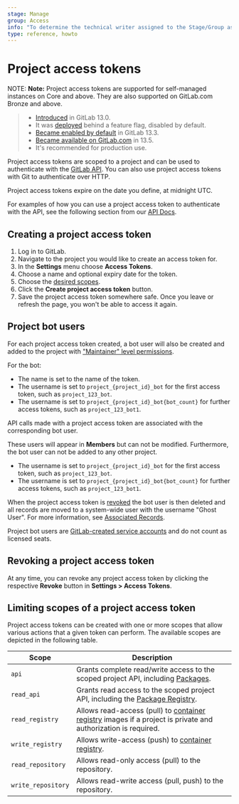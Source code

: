 ```yaml
---
stage: Manage
group: Access
info: "To determine the technical writer assigned to the Stage/Group associated with this page, see https://about.gitlab.com/handbook/engineering/ux/technical-writing/#designated-technical-writers"
type: reference, howto
---
```


# Project access tokens

NOTE: **Note:**
Project access tokens are supported for self-managed instances on Core and above. They are also supported on GitLab.com Bronze and above.

> - [Introduced](https://gitlab.com/groups/gitlab-org/-/epics/2587) in GitLab 13.0.
> - It was [deployed](https://gitlab.com/groups/gitlab-org/-/epics/2587) behind a feature flag, disabled by default.
> - [Became enabled by default](https://gitlab.com/gitlab-org/gitlab/-/issues/218722) in GitLab 13.3.
> - [Became available on GitLab.com](https://gitlab.com/gitlab-org/gitlab/-/issues/235765) in 13.5.
> - It's recommended for production use.

Project access tokens are scoped to a project and can be used to authenticate with the [GitLab API](../../../api/README.md#personalproject-access-tokens). You can also use project access tokens with Git to authenticate over HTTP.

Project access tokens expire on the date you define, at midnight UTC.

For examples of how you can use a project access token to authenticate with the API, see the following section from our [API Docs](../../../api/README.md#personalproject-access-tokens).

## Creating a project access token

1. Log in to GitLab.
1. Navigate to the project you would like to create an access token for.
1. In the **Settings** menu choose **Access Tokens**.
1. Choose a name and optional expiry date for the token.
1. Choose the [desired scopes](#limiting-scopes-of-a-project-access-token).
1. Click the **Create project access token** button.
1. Save the project access token somewhere safe. Once you leave or refresh
   the page, you won't be able to access it again.

## Project bot users

For each project access token created, a bot user will also be created and added to the project with
["Maintainer" level permissions](../../permissions.md#project-members-permissions).

For the bot:

- The name is set to the name of the token.
- The username is set to `project_{project_id}_bot` for the first access token, such as `project_123_bot`.
- The username is set to `project_{project_id}_bot{bot_count}` for further access tokens, such as `project_123_bot1`.

API calls made with a project access token are associated with the corresponding bot user.

These users will appear in **Members** but can not be modified.
Furthermore, the bot user can not be added to any other project.

- The username is set to `project_{project_id}_bot` for the first access token, such as `project_123_bot`.
- The username is set to `project_{project_id}_bot{bot_count}` for further access tokens, such as `project_123_bot1`.

When the project access token is [revoked](#revoking-a-project-access-token) the bot user is then deleted and all records are moved to a system-wide user with the username "Ghost User". For more information, see [Associated Records](../../profile/account/delete_account.md#associated-records).

Project bot users are [GitLab-created service accounts](../../../subscriptions/self_managed/index.md#billable-users) and do not count as licensed seats.

## Revoking a project access token

At any time, you can revoke any project access token by clicking the
respective **Revoke** button in **Settings > Access Tokens**.

## Limiting scopes of a project access token

Project access tokens can be created with one or more scopes that allow various
actions that a given token can perform. The available scopes are depicted in
the following table.

| Scope              |  Description |
| ------------------ |  ----------- |
| `api`              | Grants complete read/write access to the scoped project API, including [Packages](../../packages/index.md). |
| `read_api`         | Grants read access to the scoped project API, including the [Package Registry](../../packages/index.md). |
| `read_registry`    | Allows read-access (pull) to [container registry](../../packages/container_registry/index.md) images if a project is private and authorization is required. |
| `write_registry`   | Allows write-access (push) to [container registry](../../packages/container_registry/index.md). |
| `read_repository`  | Allows read-only access (pull) to the repository. |
| `write_repository` | Allows read-write access (pull, push) to the repository. |
